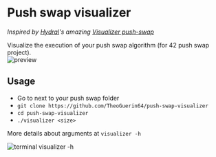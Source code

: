 # Push swap visualizer
*Inspired by [Hydral](https://gitlab.com/hydrasho)'s amazing [Visualizer push-swap](https://gitlab.com/hydrasho/visualizer-push-swap)*

Visualize the execution of your push swap algorithm (for 42 push swap project).<br/>
![preview](https://user-images.githubusercontent.com/57496441/200985917-66101aa0-c25f-423b-9e3d-cf407f2e3de4.gif)

## Usage
- Go to next to your push swap folder
- ```git clone https://github.com/TheoGuerin64/push-swap-visualizer```
- ```cd push-swap-visualizer```
- ```./visualizer <size>```

More details about arguments at ```visualizer -h```

![terminal visualizer -h](https://user-images.githubusercontent.com/57496441/201161242-6dc60cd9-c632-4471-bcab-6c0c4eeeb9e6.png)
